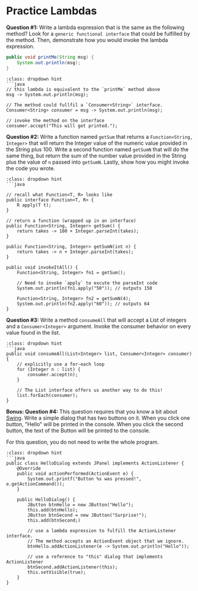 # <i class="fas fa-pen-square fa-fw"></i> Practice Lambdas

**Question #1:** Write a lambda expression that is the same as the following method? Look for a `generic functional interface` that could be fulfilled by the method. Then, demonstrate how you would invoke the lambda expression.

```java
public void printMe(String msg) {
    System.out.println(msg);
}
```

```{admonition} Click to see answer
:class: dropdown hint
```java
// this lambda is equivalent to the `printMe` method above
msg -> System.out.println(msg);

// The method could fullfil a `Consumer<String>` interface.
Consumer<String> consumer = msg -> System.out.println(msg);

// invoke the method on the interface
consumer.accept("This will get printed.");
```

**Question #2:** Write a function named `getSum` that returns a `Function<String, Integer>` that will return the Integer value of the numeric value provided in the String plus 100. Write a second function named `getSumN` that will do the same thing, but return the sum of the number value provided in the String plus the value of `n` passed into `getSumN`.  Lastly, show how you might invoke the code you wrote.  

```{admonition} Click to see answer
:class: dropdown hint
```java

// recall what Function<T, R> looks like
public interface Function<T, R> {
    R apply(T t);
}

// return a function (wrapped up in an interface)
public Function<String, Integer> getSum() {
    return takes -> 100 + Integer.parseInt(takes);
}

public Function<String, Integer> getSumN(int n) {
    return takes -> n + Integer.parseInt(takes);
}

public void invokeItAll() {
    Function<String, Integer> fn1 = getSum();
    
    // Need to invoke `apply` to excute the parseInt code
    System.out.println(fn1.apply("50")); // outputs 150

    Function<String, Integer> fn2 = getSumN(4);
    System.out.println(fn2.apply("60")); // outputs 64
}
```

**Question #3:** Write a method `consumeAll` that will accept a List of integers and a `Consumer<Integer>` argument. Invoke the consumer behavior on every value found in the list.  

```{admonition} Click to see answer
:class: dropdown hint
```java
public void consumeAll(List<Integer> list, Consumer<Integer> consumer) {
    // explicitly use a for-each loop
    for (Integer n : list) {
        consumer.accept(n);
    }

    // The List interface offers us another way to do this!
    list.forEach(consumer);
}
```

**Bonus: Question #4:** This question requires that you know a bit about [Swing](https://beginnersbook.com/2015/07/java-swing-tutorial/). Write a simple dialog that has two buttons on it. When you click one button, "Hello" will be printed in the console. When you click the second button, the text of the Button will be printed to the console.  

For this question, you do not need to write the whole program.  

```{admonition} Click to see answer
:class: dropdown hint
```java
public class HelloDialog extends JPanel implements ActionListener {
    @Override
    public void actionPerformed(ActionEvent e) {
        System.out.printf("Button %s was pressed!", e.getActionCommand());
    }

    public HelloDialog() {
        JButton btnHello = new JButton("Hello");
        this.add(btnHello);
        JButton btnSecond = new JButton("Surprise!");
        this.add(btnSecond;)
        
        // use a lambda expression to fulfill the ActionListener interface.
        // The method accepts an ActionEvent object that we ignore.
        btnHello.addActionListener(e -> System.out.println("Hello"));

        // use a reference to "this" dialog that implements ActionListener
        btnSecond.addActionListener(this);
        this.setVisible(true); 
    }
}
```
